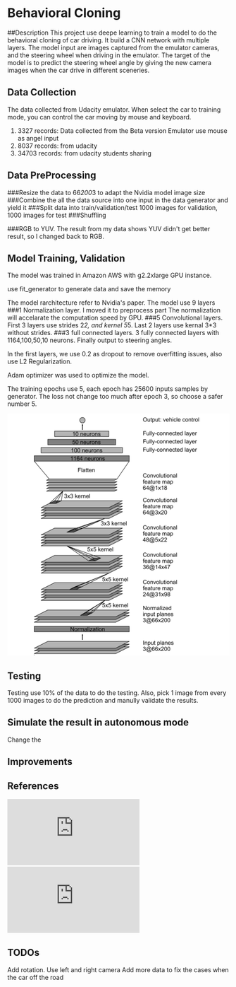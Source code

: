 # Behavioral Cloning


##Description
This project use deepe learning to train a model to do the behavioral cloning of car driving. It build a CNN network with multiple layers.
The model input are images captured from the emulator cameras, and the steering wheel when driving in the emulator. The target of the model is to predict the
steering wheel angle by giving the new camera images when the car drive in different sceneries.

## Data Collection

The data collected from Udacity emulator. When select the car to training mode, you can control the car moving by mouse and keyboard.
1. 3327 records: Data collected from the Beta version Emulator use mouse as angel input
2. 8037 records: from udacity
3. 34703 records: from udacity students sharing

## Data PreProcessing

###Resize the data to 66*200*3 to adapt the Nvidia model image size
###Combine the all the data source into one input in the data generator and yield it
###Split data into train/validation/test
    1000 images for validation, 1000 images for test
###Shuffling

###RGB to YUV.
    The result from my data shows YUV didn't get better result, so I changed back to RGB.


## Model Training, Validation

The model was trained in Amazon AWS with g2.2xlarge GPU instance.

use fit_generator to generate data and save the memory

The model rarchitecture refer to Nvidia's paper. The model use 9 layers
###1 Normalization layer. I moved it to preprocess part
    The normalization will accelarate the computation speed by GPU.
###5 Convolutional layers.
First 3 layers use strides 2*2, and kernel 5*5. Last 2 layers use kernal 3*3 without strides.
###3 full connected layers.
3 fully connected layers with 1164,100,50,10 neurons. Finally output to steering angles.

In the first layers, we use 0.2 as dropout to remove overfitting issues, also use L2 Regularization.

Adam optimizer was used to optimize the model.

The training epochs use 5, each epoch has 25600 inputs samples by generator. The loss not change too much after epoch 3, so choose a safer number 5.

![Nvidia Architecture](./source/nvidia_architecture.png)

## Testing

Testing use 10% of the data to do the testing.
Also, pick 1 image from every 1000 images to do the prediction and manully validate the results.

## Simulate the result in autonomous mode
Change the

## Improvements

## References
![End to End Learning for Self-Driving Cars](https://images.nvidia.com/content/tegra/automotive/images/2016/solutions/pdf/end-to-end-dl-using-px.pdf)
![Learning a Driving Simulator](https://arxiv.org/pdf/1608.01230v1.pdf)

## TODOs
Add rotation.
Use left and right camera
Add more data to fix the cases when the car off the road


